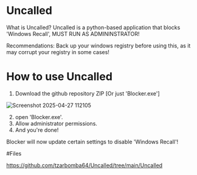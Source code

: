 # Uncalled

What is Uncalled?
 Uncalled is a python-based application that blocks 'Windows Recall', MUST RUN AS ADMININSTRATOR!

 Recommendations: Back up your windows registry before using this, as it may corrupt your registry in some cases!
 
 # How to use Uncalled
 1. Download the github repository ZIP [Or just 'Blocker.exe']
    
![Screenshot 2025-04-27 112105](https://github.com/user-attachments/assets/8257dc5a-dea4-48f7-81a8-654e1b127266)

2. open 'Blocker.exe'.
3. Allow administrator permissions.
4. And you're done!

Blocker will now update certain settings to disable 'Windows Recall'!

#Files

https://github.com/tzarbomba64/Uncalled/tree/main/Uncalled

